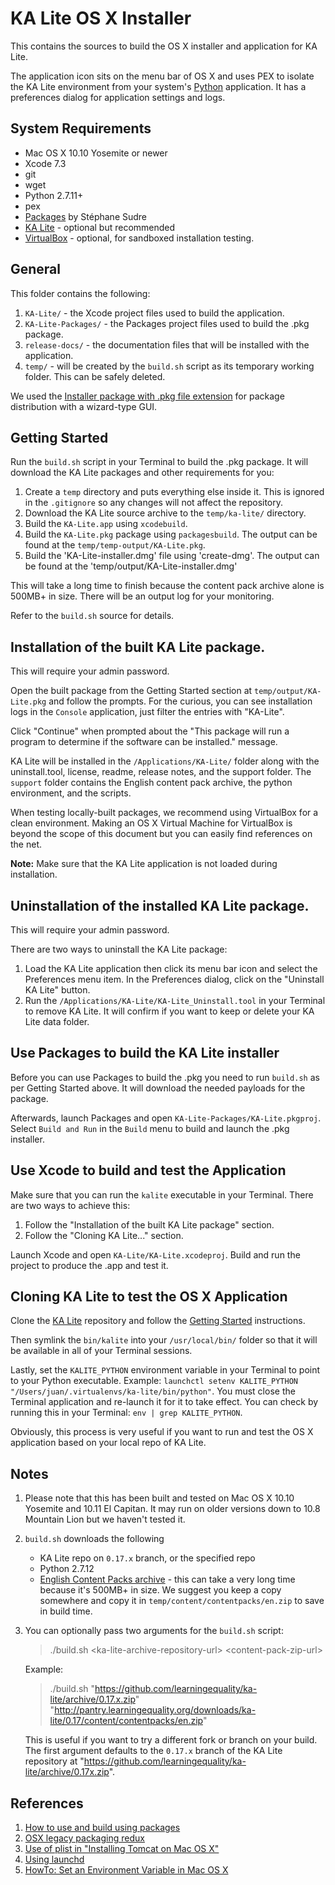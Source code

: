 KA Lite OS X Installer
======================
This contains the sources to build the OS X installer and application for KA Lite.

The application icon sits on the menu bar of OS X and uses PEX to isolate the KA Lite environment from your system's [Python](https://www.python.org/) application.  It has a preferences dialog for application settings and logs. 


## System Requirements

* Mac OS X 10.10 Yosemite or newer
* Xcode 7.3
* git
* wget
* Python 2.7.11+
* pex
* [Packages](http://s.sudre.free.fr/Software/Packages/about.html) by Stéphane Sudre
* [KA Lite](https://github.com/learningequality/ka-lite/wiki/Getting-started) - optional but recommended
* [VirtualBox](https://www.virtualbox.org) - optional, for sandboxed installation testing.


## General 

This folder contains the following:

1. `KA-Lite/` - the Xcode project files used to build the application.
2. `KA-Lite-Packages/` - the Packages project files used to build the .pkg package.
3. `release-docs/` - the documentation files that will be installed with the application.
4. `temp/` - will be created by the `build.sh` script as its temporary working folder.  This can be safely deleted.

We used the [Installer package with .pkg file extension](https://en.wikipedia.org/wiki/Installer_(OS_X)#Installer_package) for package distribution with a wizard-type GUI.


## Getting Started

Run the `build.sh` script in your Terminal to build the .pkg package.  It will download the KA Lite packages and other requirements for you:

1. Create a `temp` directory and puts everything else inside it.  This is ignored in the `.gitignore` so any changes will not affect the repository. 
1. Download the KA Lite source archive to the `temp/ka-lite/` directory.  
1. Build the `KA-Lite.app` using `xcodebuild`.  
1. Build the `KA-Lite.pkg` package using `packagesbuild`.  The output can be found at the `temp/temp-output/KA-Lite.pkg`.
1. Build the 'KA-Lite-installer.dmg' file using 'create-dmg'. The output can be found at the 'temp/output/KA-Lite-installer.dmg'

This will take a long time to finish because the content pack archive alone is 500MB+ in size.  There will be an output log for your monitoring.

Refer to the `build.sh` source for details.


## Installation of the built KA Lite package.

This will require your admin password.

Open the built package from the Getting Started section at `temp/output/KA-Lite.pkg` and follow the prompts.  For the curious, you can see installation logs in the `Console` application, just filter the entries with "KA-Lite".

Click "Continue" when prompted about the "This package will run a program to determine if the software can be installed." message.

KA Lite will be installed in the `/Applications/KA-Lite/` folder along with the uninstall.tool, license, readme, release notes, and the support folder.  The `support` folder contains the English content pack archive, the python environment, and the scripts.

When testing locally-built packages, we recommend using VirtualBox for a clean environment.  Making an OS X Virtual Machine for VirtualBox is beyond the scope of this document but you can easily find references on the net.

**Note:** Make sure that the KA Lite application is not loaded during installation.


## Uninstallation of the installed KA Lite package.

This will require your admin password.

There are two ways to uninstall the KA Lite package:

1. Load the KA Lite application then click its menu bar icon and select the Preferences menu item.  In the Preferences dialog, click on the "Uninstall KA Lite" button.
1. Run the `/Applications/KA-Lite/KA-Lite_Uninstall.tool` in your Terminal to remove KA Lite.  It will confirm if you want to keep or delete your KA Lite data folder.


## Use Packages to build the KA Lite installer

Before you can use Packages to build the .pkg you need to run `build.sh` as per Getting Started above.  It will download the needed payloads for the package.

Afterwards, launch Packages and open `KA-Lite-Packages/KA-Lite.pkgproj`.  Select `Build and Run` in the `Build` menu to build and launch the .pkg installer.


## Use Xcode to build and test the Application

Make sure that you can run the `kalite` executable in your Terminal.  There are two ways to achieve this:

1. Follow the "Installation of the built KA Lite package" section.
2. Follow the "Cloning KA Lite..." section.

Launch Xcode and open `KA-Lite/KA-Lite.xcodeproj`.  Build and run the project to produce the .app and test it.


## Cloning KA Lite to test the OS X Application

Clone the [KA Lite](https://github.com/learningequality/ka-lite) repository and follow the [Getting Started](https://github.com/learningequality/ka-lite/wiki/Getting-started) instructions.  

Then symlink the `bin/kalite` into your `/usr/local/bin/` folder so that it will be available in all of your Terminal sessions.  

Lastly, set the `KALITE_PYTHON` environment variable in your Terminal to point to your Python executable.  Example: `launchctl setenv KALITE_PYTHON "/Users/juan/.virtualenvs/ka-lite/bin/python"`.  You must close the Terminal application and re-launch it for it to take effect.  You can check by running this in your Terminal: `env | grep KALITE_PYTHON`.

Obviously, this process is very useful if you want to run and test the OS X application based on your local repo of KA Lite.


## Notes

1. Please note that this has been built and tested on Mac OS X 10.10 Yosemite and 10.11 El Capitan.  It may run on older versions down to 10.8 Mountain Lion but we haven't tested it.
1. `build.sh` downloads the following

    * KA Lite repo on `0.17.x` branch, or the specified repo
    * Python 2.7.12
    * [English Content Packs archive](http://pantry.learningequality.org/downloads/ka-lite/0.17/content/contentpacks/en.zip) - this can take a very long time because it's 500MB+ in size.  We suggest you keep a copy somewhere and copy it in `temp/content/contentpacks/en.zip` to save in build time.
1. You can optionally pass two arguments for the `build.sh` script:

    > ./build.sh \<ka-lite-archive-repository-url> \<content-pack-zip-url>

    Example:

    > ./build.sh "https://github.com/learningequality/ka-lite/archive/0.17.x.zip" "http://pantry.learningequality.org/downloads/ka-lite/0.17/content/contentpacks/en.zip"

    This is useful if you want to try a different fork or branch on your build.  The first argument defaults to the `0.17.x` branch of the KA Lite repository at "https://github.com/learningequality/ka-lite/archive/0.17x.zip".


## References

1. [How to use and build using packages](http://s.sudre.free.fr/Software/documentation/Packages/en/index.html)
1. [OSX legacy packaging redux](http://matthew-brett.github.io/docosx/legacy_package_redux.html)
1. [Use of plist in "Installing Tomcat on Mac OS X"](http://www.joel.lopes-da-silva.com/2008/05/13/installing-tomcat-on-mac-os-x/)
1. [Using launchd](http://trac.buildbot.net/wiki/UsingLaunchd)
1. [HowTo: Set an Environment Variable in Mac OS X](http://www.dowdandassociates.com/blog/content/howto-set-an-environment-variable-in-mac-os-x/)